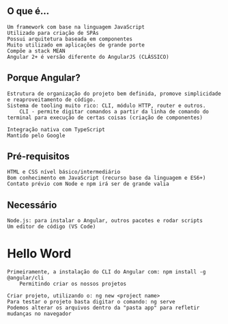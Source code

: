 ## O que é...
    Um framework com base na linguagem JavaScript
    Utilizado para criação de SPAs
    Possui arquitetura baseada em componentes 
    Muito utilizado em aplicações de grande porte
    Compõe a stack MEAN
    Angular 2+ é versão diferente do AngularJS (CLÁSSICO) 

## Porque Angular?
    Estrutura de organização do projeto bem definida, promove simplicidade e reaproveitamento de código.
    Sistema de tooling muito rico: CLI, módulo HTTP, router e outros.
        CLI - permite digitar comandos a partir da linha de comando do terminal para execução de certas coisas (criação de componentes)
        
    Integração nativa com TypeScript
    Mantido pelo Google

## Pré-requisitos
    HTML e CSS nível básico/intermediário
    Bom conhecimento em JavaScript (recurso base da linguagem e ES6+)
    Contato prévio com Node e npm irá ser de grande valia

## Necessário
    Node.js: para instalar o Angular, outros pacotes e rodar scripts
    Um editor de código (VS Code)

# Hello Word
    Primeiramente, a instalação do CLI do Angular com: npm install -g @angular/cli
        Permitindo criar os nossos projetos

    Criar projeto, utilizando o: ng new <project name>
    Para testar o projeto basta digitar o comando: ng serve
    Podemos alterar os arquivos dentro da "pasta app" para refletir mudanças no navegador

# 